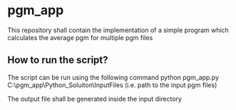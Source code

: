 # pgm_app
This repository shall contain the implementation of a simple program which calculates the average pgm for multiple pgm files

## How to run the script?

The script can be run using the following command
python pgm_app.py C:\pgm_app\Python_Soluiton\InputFiles  (i.e. path to the input pgm files)

The output file shall be generated inside the input directory

